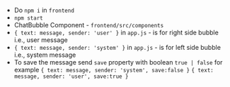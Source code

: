 - Do `npm i` in `frontend`
- `npm start`
- ChatBubble Component - `frontend/src/components`
- `{ text: message, sender: 'user' }` in `app.js`  - is for right side bubble i.e., user message
- `{ text: message, sender: 'system' }` in `app.js`  - is for left side bubble i.e., system message
- To save the message send `save` property with boolean `true | false` for example `{ text: message, sender: 'system', save:false }` `{ text: message, sender: 'user', save:true }` 